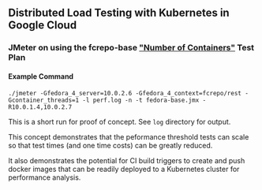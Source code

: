 ## Distributed Load Testing with Kubernetes in Google Cloud

### JMeter on using the fcrepo-base ["Number of Containers"](https://wiki.duraspace.org/display/FF/Performance+and+Scalability+Test+Plans#PerformanceandScalabilityTestPlans-Test4-Numberofcontainers-default) Test Plan

#### Example Command
`./jmeter -Gfedora_4_server=10.0.2.6 -Gfedora_4_context=fcrepo/rest -Gcontainer_threads=1 -l perf.log -n -t fedora-base.jmx -R10.0.1.4,10.0.2.7`

This is a short run for proof of concept.  See `log` directory for output.

This concept demonstrates that the peformance threshold tests can scale so that test times (and one time costs) can be greatly reduced.

It also demonstrates the potential for CI build triggers to create and push docker images that can be readily deployed to a Kubernetes cluster for performance analysis.